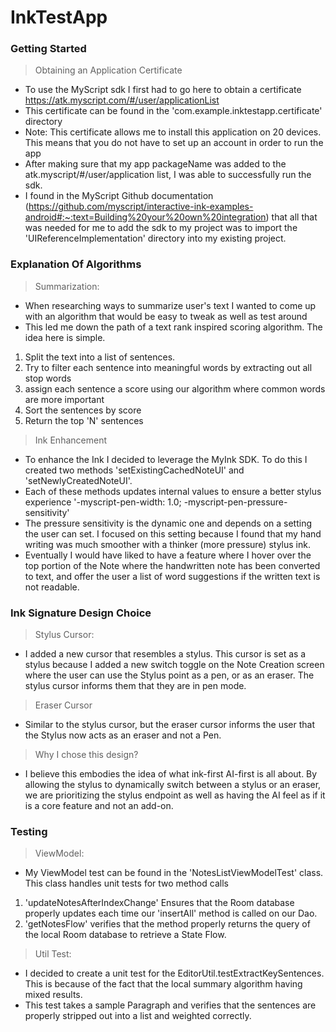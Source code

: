 # InkTestApp


### Getting Started
> Obtaining an Application Certificate
* To use the MyScript sdk I first had to go here to obtain a certificate https://atk.myscript.com/#/user/applicationList
* This certificate can be found in the 'com.example.inktestapp.certificate' directory
* Note: This certificate allows me to install this application on 20 devices. This means that you do not have to set up an account in order to run the app
* After making sure that my app packageName was added to the atk.myscript/#/user/application list, I was able to successfully run the sdk.
* I found in the MyScript Github documentation (https://github.com/myscript/interactive-ink-examples-android#:~:text=Building%20your%20own%20integration) that all that was needed for me to add the sdk to my project was to import the 'UIReferenceImplementation' directory into my existing project.

### Explanation Of Algorithms
> Summarization:
* When researching ways to summarize user's text I wanted to come up with an algorithm that would be easy to tweak as well as test around
* This led me down the path of a text rank inspired scoring algorithm. The idea here is simple.
1. Split the text into a list of sentences.
2. Try to filter each sentence into meaningful words by extracting out all stop words
3. assign each sentence a score using our algorithm where common words are more important
4. Sort the sentences by score
5. Return the top 'N' sentences
> Ink Enhancement
* To enhance the Ink I decided to leverage the MyInk SDK. To do this I created two methods 'setExistingCachedNoteUI' and 'setNewlyCreatedNoteUI'.
* Each of these methods updates internal values to ensure a better stylus experience  '-myscript-pen-width: 1.0; -myscript-pen-pressure-sensitivity'
* The pressure sensitivity is the dynamic one and depends on a setting the user can set. I focused on this setting because I found that my hand writing was much smoother with a thinker (more pressure) stylus ink.
* Eventually I would have liked to have a feature where I hover over the top portion of the Note where the handwritten note has been converted to text, and offer the user a list of word suggestions if the written text is not readable.


### Ink Signature Design Choice
> Stylus Cursor:
* I added a new cursor that resembles a stylus. This cursor is set as a stylus because I added a new switch toggle on the Note Creation screen where the user can use the Stylus point as a pen, or as an eraser. The stylus cursor informs them that they are in pen mode.
> Eraser Cursor
* Similar to the stylus cursor, but the eraser cursor informs the user that the Stylus now acts as an eraser and not a Pen. 
> Why I chose this design?
* I believe this embodies the idea of what ink-first AI-first is all about. By allowing the stylus to dynamically switch between a stylus or an eraser, we are prioritizing the stylus endpoint as well as having the AI feel as if it is a core feature and not an add-on.

### Testing
> ViewModel:
* My ViewModel test can be found in the 'NotesListViewModelTest' class. This class handles unit tests for two method calls
1. 'updateNotesAfterIndexChange' Ensures that the Room database properly updates each time our 'insertAll' method is called on our Dao.
2. 'getNotesFlow' verifies that the method properly returns the query of the local Room database to retrieve a State Flow.
> Util Test:
* I decided to create a unit test for the EditorUtil.testExtractKeySentences. This is because of the fact that the local summary algorithm having mixed results. 
* This test takes a sample Paragraph and verifies that the sentences are properly stripped out into a list and weighted correctly.

